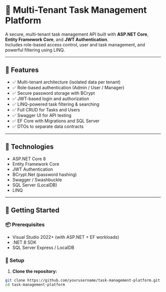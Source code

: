 # 🧩 Multi-Tenant Task Management Platform

A secure, multi-tenant task management API built with **ASP.NET Core**, **Entity Framework Core**, and **JWT Authentication**.  
Includes role-based access control, user and task management, and powerful filtering using LINQ.

---

## 🚀 Features

- ✅ Multi-tenant architecture (isolated data per tenant)
- ✅ Role-based authentication (Admin / User / Manager)
- ✅ Secure password storage with BCrypt
- ✅ JWT-based login and authorization
- ✅ LINQ-powered task filtering & searching
- ✅ Full CRUD for Tasks and Users
- ✅ Swagger UI for API testing
- ✅ EF Core with Migrations and SQL Server
- ✅ DTOs to separate data contracts

---

## 🧰 Technologies

- ASP.NET Core 8
- Entity Framework Core
- JWT Authentication
- BCrypt.Net (password hashing)
- Swagger / Swashbuckle
- SQL Server (LocalDB)
- LINQ

---

## 🧪 Getting Started

### 📦 Prerequisites

- Visual Studio 2022+ (with ASP.NET + EF workloads)
- .NET 8 SDK
- SQL Server Express / LocalDB

### 🔧 Setup

1. **Clone the repository:**

```bash
git clone https://github.com/yourusername/task-management-platform.git
cd task-management-platform
